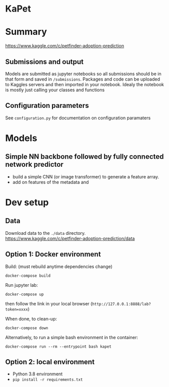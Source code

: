 KaPet
====

# Summary
https://www.kaggle.com/c/petfinder-adoption-prediction

## Submissions and output
Models are submitted as jupyter notebooks so all submissions should be in that form and saved in `/submissions`. 
Packages and code can be uploaded to Kaggles servers and then imported in your notebook.
Idealy the notebook is mostly just calling your classes and functions

## Configuration parameters
See `configuration.py` for documentation on configuration paramaters

# Models

## Simple NN backbone followed by fully connected network predictor
- build a simple CNN (or image transformer) to generate a feature array. 
- add on features of the metadata and 

# Dev setup
## Data
Download data to the `./data` directory.
https://www.kaggle.com/c/petfinder-adoption-prediction/data

## Option 1: Docker environment
 Build: (must rebuild anytime dependencies change)
```shell
docker-compose build
```

Run jupyter lab:
```shell
docker-compose up 
```
then follow the link in your local browser (`http://127.0.0.1:8888/lab?token=xxxx`) 

When done, to clean-up:
```shell
docker-compose down
```

Alternatively, to run a simple bash environment in the container:
```shell
docker-compose run --rm --entrypoint bash kapet  
```

## Option 2: local environment
- Python 3.8 environment
- `pip install -r requirements.txt`
